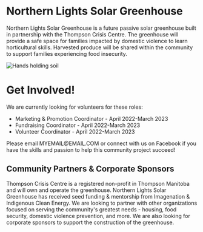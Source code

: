 # Northern Lights Solar Greenhouse
Northern Lights Solar Greenhouse is a future passive solar greenhouse built in partnership with the Thompson Crisis Centre.  The greenhouse will provide a safe space for families impacted by domestic violence to learn horticultural skills.  Harvested produce will be shared within the community to support families experiencing food insecurity.

<img src="https://user-images.githubusercontent.com/103236263/162369219-47573719-345a-4e10-9243-a29d5f6c5655.jpg" alt="Hands holding soil">
     
<H1>Get Involved!</H1>
We are currently looking for volunteers for these roles:
<ul>
  <li>Marketing & Promotion Coordinator - April 2022-March 2023</li>
  <li>Fundraising Coordinator - April 2022-March 2023</li>
  <li>Volunteer Coordinator - April 2022-March 2023</li>
  </ul>
  Please email MYEMAIL@EMAIL.COM or connect with us on Facebook if you have the skills and passion to help this community project succeed!
  
  <H2>Community Partners & Corporate Sponsors</H2>
  Thompson Crisis Centre is a registered non-profit in Thompson Manitoba and will own and operate the greenhouse.  Northern Lights Solar Greenhouse  has received seed funding & mentorship from Imagenation & Indigenous Clean Energy.  We are looking to partner with other organizations focused on serving the community's greatest needs - housing, food security, domestic violence prevention, and more.  We are also looking for corporate sponsors to support the construction of the greenhouse.
